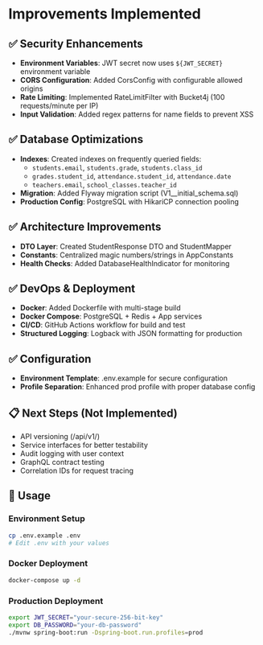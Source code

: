 # Improvements Implemented

## ✅ Security Enhancements
- **Environment Variables**: JWT secret now uses `${JWT_SECRET}` environment variable
- **CORS Configuration**: Added CorsConfig with configurable allowed origins
- **Rate Limiting**: Implemented RateLimitFilter with Bucket4j (100 requests/minute per IP)
- **Input Validation**: Added regex patterns for name fields to prevent XSS

## ✅ Database Optimizations
- **Indexes**: Created indexes on frequently queried fields:
  - `students.email`, `students.grade`, `students.class_id`
  - `grades.student_id`, `attendance.student_id`, `attendance.date`
  - `teachers.email`, `school_classes.teacher_id`
- **Migration**: Added Flyway migration script (V1__initial_schema.sql)
- **Production Config**: PostgreSQL with HikariCP connection pooling

## ✅ Architecture Improvements
- **DTO Layer**: Created StudentResponse DTO and StudentMapper
- **Constants**: Centralized magic numbers/strings in AppConstants
- **Health Checks**: Added DatabaseHealthIndicator for monitoring

## ✅ DevOps & Deployment
- **Docker**: Added Dockerfile with multi-stage build
- **Docker Compose**: PostgreSQL + Redis + App services
- **CI/CD**: GitHub Actions workflow for build and test
- **Structured Logging**: Logback with JSON formatting for production

## ✅ Configuration
- **Environment Template**: .env.example for secure configuration
- **Profile Separation**: Enhanced prod profile with proper database config

## 📋 Next Steps (Not Implemented)
- API versioning (/api/v1/)
- Service interfaces for better testability
- Audit logging with user context
- GraphQL contract testing
- Correlation IDs for request tracing

## 🚀 Usage

### Environment Setup
```bash
cp .env.example .env
# Edit .env with your values
```

### Docker Deployment
```bash
docker-compose up -d
```

### Production Deployment
```bash
export JWT_SECRET="your-secure-256-bit-key"
export DB_PASSWORD="your-db-password"
./mvnw spring-boot:run -Dspring-boot.run.profiles=prod
```
